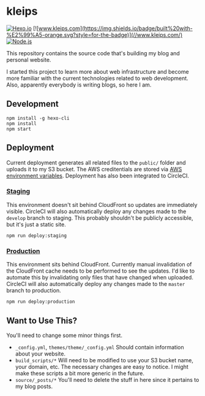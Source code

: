 # kleips
[![Hexo.io](https://img.shields.io/badge/powered%20by-hexo-blue.svg?style=for-the-badge)](//hexo.io/)
[![www.kleips.com](https://img.shields.io/badge/built%20with-%E2%99%A5-orange.svg?style=for-the-badge)](//www.kleips.com/)
[![Node.js](https://img.shields.io/badge/node-%3E%3D%207.6.0-green.svg?style=for-the-badge)](//nodejs.org/)

This repository contains the source code that's building my blog and personal website.

I started this project to learn more about web infrastructure and become more familiar with the current technologies related to web development. Also, apparently everybody is writing blogs, so here I am.

## Development
```
npm install -g hexo-cli
npm install
npm start
```

## Deployment
Current deployment generates all related files to the `public/` folder and uploads it to my S3 bucket. The AWS creditentials are stored via [AWS environment variables](http://docs.aws.amazon.com/cli/latest/userguide/cli-environment.html). Deployment has also been integrated to CircleCI.

### [Staging](http://staging.kleips.com)
This environment doesn't sit behind CloudFront so updates are immediately visible. CircleCI will also automatically deploy any changes made to the `develop` branch to staging. This probably shouldn't be publicly accessible, but it's just a static site.
```
npm run deploy:staging
```

### [Production](//www.kleips.com/)
This environment sits behind CloudFront. Currently manual invalidation of the CloudFront cache needs to be performed to see the updates. I'd like to automate this by invalidating only files that have changed when uploaded. CircleCI will also automatically deploy any changes made to the `master` branch to production.
```
npm run deploy:production
```

## Want to Use This?
You'll need to change some minor things first.
- `_config.yml`, `themes/theme/_config.yml` Should contain information about your website.
- `build_scripts/*` Will need to be modified to use your S3 bucket name, your domain, etc. The necessary changes are easy to notice. I might make these scripts a bit more generic in the future.
- `source/_posts/*` You'll need to delete the stuff in here since it pertains to my blog posts.
